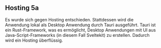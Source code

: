 ## Hosting 5a
Es wurde sich gegen Hosting entschieden. Stattdessen wird die Anwendung lokal als Desktop Anwendung durch Tauri ausgeführt. 
Tauri ist ein Rust-Framework, was es ermöglicht, Desktop Anwendungen mit UI aus Java-Script-Frameworks (in diesem Fall Sveltekit) zu erstellen. Dadurch wird ein Hosting überflüssig.
